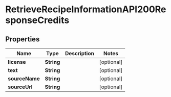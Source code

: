 

# RetrieveRecipeInformationAPI200ResponseCredits


## Properties

| Name | Type | Description | Notes |
|------------ | ------------- | ------------- | -------------|
|**license** | **String** |  |  [optional] |
|**text** | **String** |  |  [optional] |
|**sourceName** | **String** |  |  [optional] |
|**sourceUrl** | **String** |  |  [optional] |



